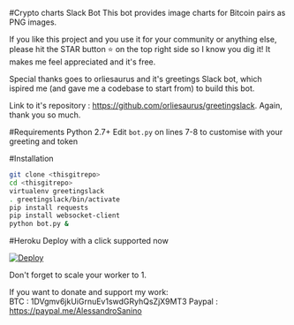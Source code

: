 #Crypto charts Slack Bot
This bot provides image charts for Bitcoin pairs as PNG images.

If you like this project and you use it for your community or anything else, please hit the STAR button ⭐️ on the top right side so I know you dig it! It makes me feel appreciated and it's free.

Special thanks goes to orliesaurus and it's greetings Slack bot, which ispired me (and gave me a codebase to start from) to build this bot.

Link to it's repository : https://github.com/orliesaurus/greetingslack. Again, thank you so much.

#Requirements
Python 2.7+
Edit `bot.py` on lines 7-8 to customise with your greeting and token

#Installation
```bash
git clone <thisgitrepo>
cd <thisgitrepo>
virtualenv greetingslack
. greetingslack/bin/activate
pip install requests
pip install websocket-client
python bot.py &
```

#Heroku
Deploy with a click supported now

[![Deploy](https://www.herokucdn.com/deploy/button.png)](https://heroku.com/deploy)

Don't forget to scale your worker to 1.

If you want to donate and support my work:<br>
BTC : 1DVgmv6jkUiGrnuEv1swdGRyhQsZjX9MT3
Paypal : https://paypal.me/AlessandroSanino
